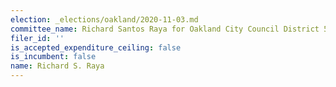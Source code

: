 ```yaml
---
election: _elections/oakland/2020-11-03.md
committee_name: Richard Santos Raya for Oakland City Council District 5 2020
filer_id: ''
is_accepted_expenditure_ceiling: false
is_incumbent: false
name: Richard S. Raya
---
```

